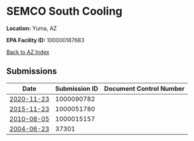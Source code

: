 # SEMCO South Cooling

**Location:** Yuma, AZ

**EPA Facility ID:** 100000187683

[Back to AZ Index](../../index.md)

## Submissions

| Date | Submission ID | Document Control Number |
|------|--------------|-------------------------|
| [2020-11-23](submissions/1000090782.md) | 1000090782 |  |
| [2015-11-23](submissions/1000051780.md) | 1000051780 |  |
| [2010-08-05](submissions/1000015157.md) | 1000015157 |  |
| [2004-06-23](submissions/37301.md) | 37301 |  |
